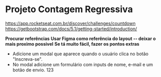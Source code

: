 # Projeto Contagem Regressiva

https://app.rocketseat.com.br/discover/challenges/countdown
https://getbootstrap.com/docs/5.1/getting-started/introduction/

**Procurar referências**
**Usar Figma como referência do layout -- deixar o mais proximo possivel**
**Se tá muito fácil, fazer os pontos extras**

- Adicione um modal que aparece quando o usuário clica no botão "Inscreva-se".
- No modal adicione um formulário com inputs de nome, e-mail e um botão de envio.
123